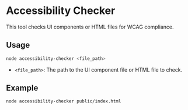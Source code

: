 # Accessibility Checker

This tool checks UI components or HTML files for WCAG compliance.

## Usage

```bash
node accessibility-checker <file_path>
```

-   `<file_path>`: The path to the UI component file or HTML file to check.

## Example

```bash
node accessibility-checker public/index.html
```
